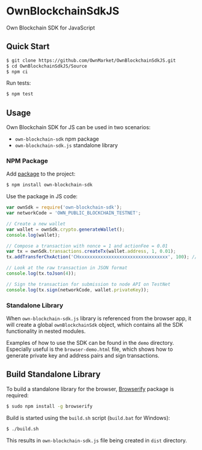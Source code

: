 # OwnBlockchainSdkJS

Own Blockchain SDK for JavaScript


## Quick Start

```bash
$ git clone https://github.com/OwnMarket/OwnBlockchainSdkJS.git
$ cd OwnBlockchainSdkJS/Source
$ npm ci
```


Run tests:

```bash
$ npm test
```


## Usage

Own Blockchain SDK for JS can be used in two scenarios:

- `own-blockchain-sdk` npm package
- `own-blockchain-sdk.js` standalone library


### NPM Package

Add [package](https://www.npmjs.com/package/own-blockchain-sdk) to the project:

```bash
$ npm install own-blockchain-sdk
```

Use the package in JS code:

```js
var ownSdk = require('own-blockchain-sdk');
var networkCode = 'OWN_PUBLIC_BLOCKCHAIN_TESTNET';

// Create a new wallet
var wallet = ownSdk.crypto.generateWallet();
console.log(wallet);

// Compose a transaction with nonce = 1 and actionFee = 0.01
var tx = ownSdk.transactions.createTx(wallet.address, 1, 0.01);
tx.addTransferChxAction('CHxxxxxxxxxxxxxxxxxxxxxxxxxxxxxxxxx', 100); // Transfer 100 CHX to CHxxx... address.

// Look at the raw transaction in JSON format
console.log(tx.toJson(4));

// Sign the transaction for submission to node API on TestNet
console.log(tx.sign(networkCode, wallet.privateKey));
```


### Standalone Library

When `own-blockchain-sdk.js` library is referenced from the browser app,
it will create a global `ownBlockchainSdk` object, which contains all the SDK functionality in nested modules.

Examples of how to use the SDK can be found in the `demo` directory. Especially useful is the `browser-demo.html` file,
which shows how to generate private key and address pairs and sign transactions.


## Build Standalone Library

To build a standalone library for the browser, [Browserify](http://browserify.org) package is required:

```bash
$ sudo npm install -g browserify
```

Build is started using the `build.sh` script (`build.bat` for Windows):

```bash
$ ./build.sh
```

This results in `own-blockchain-sdk.js` file being created in `dist` directory.
